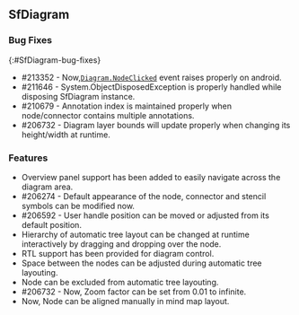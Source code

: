 ## SfDiagram

### Bug Fixes
{:#SfDiagram-bug-fixes} 

* \#213352 - Now,[`Diagram.NodeClicked`](https://help.syncfusion.com/cr/xamarin-android/Syncfusion.SfDiagram.Android~Syncfusion.SfDiagram.Android.SfDiagram~NodeClicked_EV.html) event raises properly on android.
* \#211646 - System.ObjectDisposedException is properly handled while disposing SfDiagram instance.
* \#210679 - Annotation index is maintained properly when node/connector contains multiple annotations.
* \#206732 - Diagram layer bounds will update properly when changing its height/width at runtime.

### Features

* Overview panel support has been added to easily navigate across the diagram area.
* \#206274 - Default appearance of the node, connector and stencil symbols can be modified now.
* \#206592 - User handle position can be moved or adjusted from its default position.
* Hierarchy of automatic tree layout can be changed at runtime interactively by dragging and dropping over the node.
* RTL support has been provided for diagram control.
* Space between the nodes can be adjusted during automatic tree layouting.
* Node can be excluded from automatic tree layouting.
* \#206732 - Now, Zoom factor can be set from 0.01 to infinite.
* Now, Node can be aligned manually in mind map layout.
